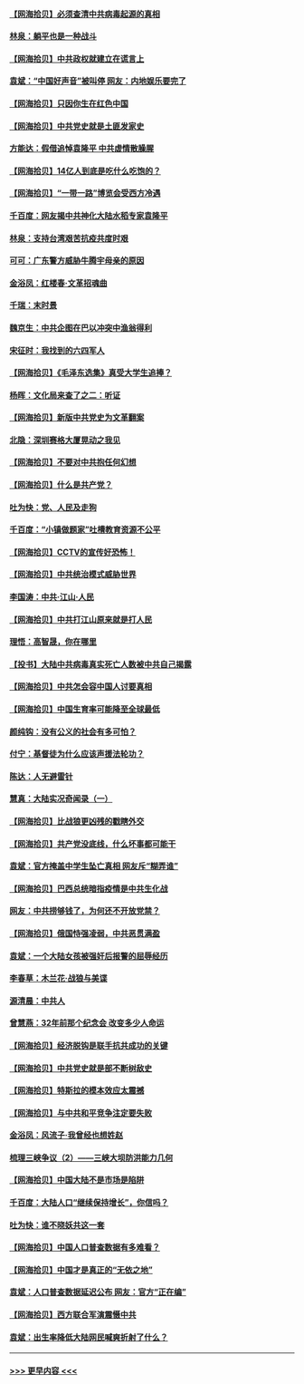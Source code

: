#### [【网海拾贝】必须查清中共病毒起源的真相](../pages/nsc993/n12984276.md?t=05301101) 
#### [林泉：躺平也是一种战斗](../pages/nsc993/n12984194.md?t=05301101) 
#### [【网海拾贝】中共政权就建立在谎言上](../pages/nsc993/n12981880.md?t=05301101) 
#### [袁斌：“中国好声音”被叫停 网友：内地娱乐要完了](../pages/nsc993/n12981826.md?t=05301101) 
#### [【网海拾贝】只因你生在红色中国](../pages/nsc993/n12979096.md?t=05301101) 
#### [【网海拾贝】中共党史就是土匪发家史](../pages/nsc993/n12976478.md?t=05301101) 
#### [方能达：假借追悼袁隆平 中共虚情散臊腥](../pages/nsc993/n12976396.md?t=05301101) 
#### [【网海拾贝】14亿人到底是吃什么吃饱的？](../pages/nsc993/n12974125.md?t=05301101) 
#### [【网海拾贝】“一带一路”博览会受西方冷遇](../pages/nsc993/n12971787.md?t=05301101) 
#### [千百度：网友揭中共神化大陆水稻专家袁隆平](../pages/nsc993/n12971733.md?t=05301101) 
#### [林泉：支持台湾艰苦抗疫共度时艰](../pages/nsc993/n12971350.md?t=05301101) 
#### [可可：广东警方威胁牛腾宇母亲的原因](../pages/nsc993/n12971100.md?t=05301101) 
#### [金浴凤：红楼春·文革招魂曲](../pages/nsc993/n12970354.md?t=05301101) 
#### [千瑞：末时景](../pages/nsc993/n12970337.md?t=05301101) 
#### [魏京生：中共企图在巴以冲突中渔翁得利](../pages/nsc993/n12970286.md?t=05301101) 
#### [宋征时：我找到的六四军人](../pages/nsc993/n12970213.md?t=05301101) 
#### [【网海拾贝】《毛泽东选集》真受大学生追捧？](../pages/nsc993/n12968779.md?t=05301101) 
#### [杨晖：文化局来查了之二：听证](../pages/nsc993/n12966528.md?t=05301101) 
#### [【网海拾贝】新版中共党史为文革翻案](../pages/nsc993/n12967526.md?t=05301101) 
#### [北隐：深圳赛格大厦晃动之我见](../pages/nsc993/n12967393.md?t=05301101) 
#### [【网海拾贝】不要对中共抱任何幻想](../pages/nsc993/n12965222.md?t=05301101) 
#### [【网海拾贝】什么是共产党？](../pages/nsc993/n12962781.md?t=05301101) 
#### [吐为快：党、人民及走狗](../pages/nsc993/n12962747.md?t=05301101) 
#### [千百度：“小镇做题家”吐槽教育资源不公平](../pages/nsc993/n12962705.md?t=05301101) 
#### [【网海拾贝】CCTV的宣传好恐怖！](../pages/nsc993/n12959984.md?t=05301101) 
#### [【网海拾贝】中共统治模式威胁世界](../pages/nsc993/n12957622.md?t=05301101) 
#### [李国涛：中共‧江山‧人民](../pages/nsc993/n12957502.md?t=05301101) 
#### [【网海拾贝】中共打江山原来就是打人民](../pages/nsc993/n12954345.md?t=05301101) 
#### [理悟：高智晟，你在哪里](../pages/nsc993/n12953115.md?t=05301101) 
#### [【投书】大陆中共病毒真实死亡人数被中共自己揭露](../pages/nsc993/n12953050.md?t=05301101) 
#### [【网海拾贝】中共怎会容中国人讨要真相](../pages/nsc993/n12952161.md?t=05301101) 
#### [【网海拾贝】中国生育率可能降至全球最低](../pages/nsc993/n12948793.md?t=05301101) 
#### [颜纯钩：没有公义的社会有多可怕？](../pages/nsc993/n12947626.md?t=05301101) 
#### [付宁：基督徒为什么应该声援法轮功？](../pages/nsc993/n12947233.md?t=05301101) 
#### [陈达：人无避雷针](../pages/nsc993/n12947098.md?t=05301101) 
#### [慧真：大陆实况奇闻录（一）](../pages/nsc993/n12945811.md?t=05301101) 
#### [【网海拾贝】比战狼更凶残的戳瞎外交](../pages/nsc993/n12945717.md?t=05301101) 
#### [【网海拾贝】共产党没底线，什么坏事都可能干](../pages/nsc993/n12942090.md?t=05301101) 
#### [袁斌：官方掩盖中学生坠亡真相 网友斥“糊弄谁”](../pages/nsc993/n12942029.md?t=05301101) 
#### [【网海拾贝】巴西总统暗指疫情是中共生化战](../pages/nsc993/n12938999.md?t=05301101) 
#### [网友：中共捞够钱了，为何还不开放党禁？](../pages/nsc993/n12938952.md?t=05301101) 
#### [【网海拾贝】俄国恃强凌弱，中共恶贯满盈](../pages/nsc993/n12936626.md?t=05301101) 
#### [袁斌：一个大陆女孩被强奸后报警的屈辱经历](../pages/nsc993/n12936547.md?t=05301101) 
#### [李春草：木兰花·战狼与美谍](../pages/nsc993/n12935995.md?t=05301101) 
#### [源清晨：中共人](../pages/nsc993/n12935589.md?t=05301101) 
#### [曾慧燕：32年前那个纪念会 改变多少人命运](../pages/nsc993/n12934233.md?t=05301101) 
#### [【网海拾贝】经济脱钩是联手抗共成功的关键](../pages/nsc993/n12934176.md?t=05301101) 
#### [【网海拾贝】中共党史就是部不断树敌史](../pages/nsc993/n12932844.md?t=05301101) 
#### [【网海拾贝】特斯拉的模本效应太震撼](../pages/nsc993/n12925626.md?t=05301101) 
#### [【网海拾贝】与中共和平竞争注定要失败](../pages/nsc993/n12923326.md?t=05301101) 
#### [金浴凤：风流子‧我曾经也想姓赵](../pages/nsc993/n12920911.md?t=05301101) 
#### [梳理三峡争议（2）——三峡大坝防洪能力几何](../pages/nsc993/n12920173.md?t=05301101) 
#### [【网海拾贝】中国大陆不是市场是陷阱](../pages/nsc993/n12920143.md?t=05301101) 
#### [千百度：大陆人口“继续保持增长”，你信吗？](../pages/nsc993/n12918946.md?t=05301101) 
#### [吐为快：谁不晓妖共这一套](../pages/nsc993/n12918941.md?t=05301101) 
#### [【网海拾贝】中国人口普查数据有多难看？](../pages/nsc993/n12917822.md?t=05301101) 
#### [【网海拾贝】中国才是真正的“无依之地”](../pages/nsc993/n12915845.md?t=05301101) 
#### [袁斌：人口普查数据延迟公布 网友：官方“正在编”](../pages/nsc993/n12915748.md?t=05301101) 
#### [【网海拾贝】西方联合军演震慑中共](../pages/nsc993/n12913466.md?t=05301101) 
#### [袁斌：出生率降低大陆网民喊爽折射了什么？](../pages/nsc993/n12913365.md?t=05301101) 

----
#### [ >>> 更早内容 <<< ](../indexes/nsc993-earlier.md)
